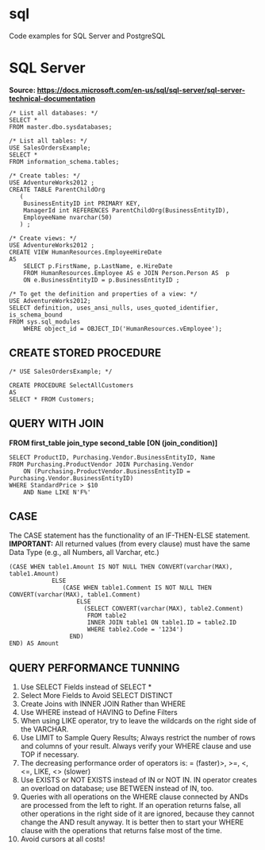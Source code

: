 # sql
Code examples for SQL Server and PostgreSQL

# SQL Server

**Source: https://docs.microsoft.com/en-us/sql/sql-server/sql-server-technical-documentation**

```
/* List all databases: */
SELECT *
FROM master.dbo.sysdatabases;

/* List all tables: */
USE SalesOrdersExample;
SELECT *
FROM information_schema.tables;

/* Create tables: */
USE AdventureWorks2012 ;  
CREATE TABLE ParentChildOrg  
   (  
    BusinessEntityID int PRIMARY KEY,  
    ManagerId int REFERENCES ParentChildOrg(BusinessEntityID),  
    EmployeeName nvarchar(50)   
   ) ;

/* Create views: */
USE AdventureWorks2012 ;   
CREATE VIEW HumanResources.EmployeeHireDate  
AS  
    SELECT p.FirstName, p.LastName, e.HireDate  
    FROM HumanResources.Employee AS e JOIN Person.Person AS  p  
    ON e.BusinessEntityID = p.BusinessEntityID ;

/* To get the definition and properties of a view: */
USE AdventureWorks2012;  
SELECT definition, uses_ansi_nulls, uses_quoted_identifier, is_schema_bound  
FROM sys.sql_modules  
    WHERE object_id = OBJECT_ID('HumanResources.vEmployee');

```

## CREATE STORED PROCEDURE

```
/* USE SalesOrdersExample; */

CREATE PROCEDURE SelectAllCustomers
AS
SELECT * FROM Customers;

```

## QUERY WITH JOIN
**FROM first_table join_type second_table [ON (join_condition)]**

```
SELECT ProductID, Purchasing.Vendor.BusinessEntityID, Name
FROM Purchasing.ProductVendor JOIN Purchasing.Vendor
    ON (Purchasing.ProductVendor.BusinessEntityID = Purchasing.Vendor.BusinessEntityID)
WHERE StandardPrice > $10
    AND Name LIKE N'F%'
```

## CASE

The CASE statement has the functionality of an IF-THEN-ELSE statement. **IMPORTANT:** All returned values (from every clause) must have the same Data Type (e.g., all Numbers, all Varchar, etc.)

```
(CASE WHEN table1.Amount IS NOT NULL THEN CONVERT(varchar(MAX), table1.Amount)
            ELSE
               (CASE WHEN table1.Comment IS NOT NULL THEN CONVERT(varchar(MAX), table1.Comment)
                   ELSE
                     (SELECT CONVERT(varchar(MAX), table2.Comment)
                      FROM table2
                      INNER JOIN table1 ON table1.ID = table2.ID
                      WHERE table2.Code = '1234')
                 END)
END) AS Amount
```

## QUERY PERFORMANCE TUNNING

1. Use SELECT Fields instead of SELECT *
2. Select More Fields to Avoid SELECT DISTINCT
3. Create Joins with INNER JOIN Rather than WHERE
4. Use WHERE instead of HAVING to Define Filters
5. When using LIKE operator, try to leave the wildcards on the right side of the VARCHAR.
6. Use LIMIT to Sample Query Results; Always restrict the number of rows and columns of your result. Always verify your WHERE clause and use TOP if necessary.
7. The decreasing performance order of operators is: = (faster)>, >=, <, <=, LIKE, <> (slower)
8. Use EXISTS or NOT EXISTS instead of IN or NOT IN. IN operator creates an overload on database; use BETWEEN instead of IN, too.
9. Queries with all operations on the WHERE clause connected by ANDs are processed from the left to right. If an operation returns false, all other operations in the right side of it are ignored, because they cannot change the AND result anyway. It is better then to start your WHERE clause with the operations that returns false most of the time.
10. Avoid cursors at all costs!

